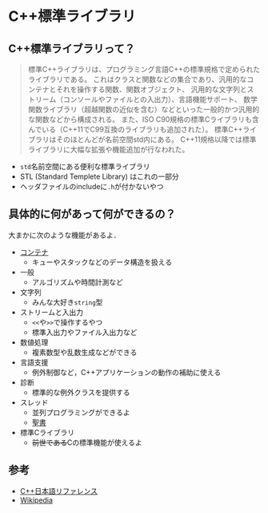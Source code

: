 # C++標準ライブラリ

## C++標準ライブラリって？

> 標準C++ライブラリは、プログラミング言語C++の標準規格で定められたライブラリである。
> これはクラスと関数などの集合であり、汎用的なコンテナとそれを操作する関数、関数オブジェクト、
> 汎用的な文字列とストリーム（コンソールやファイルとの入出力）、言語機能サポート、
> 数学関数ライブラリ（超越関数の近似を含む）などといった一般的かつ汎用的な関数などから構成される。
> また、ISO C90規格の標準Cライブラリも含んでいる（C++11でC99互換のライブラリも追加された）。
> 標準C++ライブラリはそのほとんどが名前空間std内にある。
> C++11規格以降では標準ライブラリに大幅な拡張や機能追加が行なわれた。

- `std`名前空間にある便利な標準ライブラリ
- STL (Standard Templete Library) はこれの一部分
- ヘッダファイルのincludeに`.h`が付かないやつ

## 具体的に何があって何ができるの？

大まかに次のような機能があるよ．
- [コンテナ](container)
  - キューやスタックなどのデータ構造を扱える
- 一般
  - アルゴリズムや時間計測など
- 文字列
  - みんな大好き`string`型
- ストリームと入出力
  - `<<`や`>>`で操作するやつ
  - 標準入出力やファイル入出力など
- 数値処理
  - 複素数型や乱数生成などができる
- 言語支援
  - 例外制御など，C++アプリケーションの動作の補助に使える
- 診断
  - 標準的な例外クラスを提供する
- スレッド
  - 並列プログラミングができるよ
  - [聖書](https://www.amazon.co.jp/C-Concurrency-Action-Anthony-Williams/dp/1617294691/ref=pd_lpo_14_img_0/356-7730930-7616940?_encoding=UTF8&pd_rd_i=1617294691&pd_rd_r=bbc242e4-1cfb-400a-aa88-843f9fd21964&pd_rd_w=cbbVO&pd_rd_wg=XCZQ2&pf_rd_p=4b55d259-ebf0-4306-905a-7762d1b93740&pf_rd_r=SGEBBPWRY29TA3GT862N&psc=1&refRID=SGEBBPWRY29TA3GT862N)
- 標準Cライブラリ
  - ~~前世である~~Cの標準機能が使えるよ

## 参考
- [C++日本語リファレンス](https://cpprefjp.github.io/reference.html)
- [Wikipedia](https://ja.wikipedia.org/wiki/%E6%A8%99%E6%BA%96C%2B%2B%E3%83%A9%E3%82%A4%E3%83%96%E3%83%A9%E3%83%AA)
